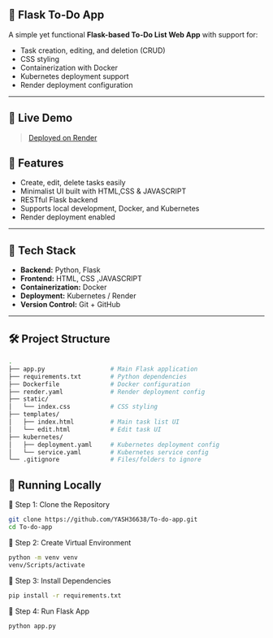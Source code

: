 ## 📝 Flask To-Do App

A simple yet functional **Flask-based To-Do List Web App** with support for:

- Task creation, editing, and deletion  (CRUD)
- CSS styling  
- Containerization with Docker  
- Kubernetes deployment support  
- Render deployment configuration

---
## 🚀 Live Demo
>[Deployed on Render](https://to-do-app-1-9lsn.onrender.com)

## 🚀 Features

- Create, edit, delete tasks easily
- Minimalist UI built with HTML,CSS & JAVASCRIPT
- RESTful Flask backend
- Supports local development, Docker, and Kubernetes
- Render deployment enabled

---

## 🧠 Tech Stack

- **Backend:** Python, Flask  
- **Frontend:** HTML, CSS ,JAVASCRIPT
- **Containerization:** Docker  
- **Deployment:** Kubernetes / Render  
- **Version Control:** Git + GitHub  

---

## 🛠️ Project Structure

```bash
.
├── app.py                  # Main Flask application
├── requirements.txt        # Python dependencies
├── Dockerfile              # Docker configuration
├── render.yaml             # Render deployment config
├── static/
│   └── index.css           # CSS styling
├── templates/
│   ├── index.html          # Main task list UI
│   └── edit.html           # Edit task UI
├── kubernetes/
│   ├── deployment.yaml     # Kubernetes deployment config
│   └── service.yaml        # Kubernetes service config
└── .gitignore              # Files/folders to ignore
```

## 🧪 Running Locally
🔹 Step 1: Clone the Repository
```bash
git clone https://github.com/YASH36638/To-do-app.git
cd To-do-app
```
🔹 Step 2: Create Virtual Environment
```bash
python -m venv venv
venv/Scripts/activate
```
🔹 Step 3: Install Dependencies
```bash
pip install -r requirements.txt
```
🔹 Step 4: Run Flask App
```bash
python app.py
```

